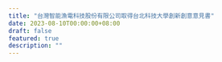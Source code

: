 ```yaml
---
title: "台灣智能漁電科技股份有限公司取得台北科技大學創新創意意見書"
date: 2023-08-10T00:00:00+08:00
draft: false
featured: true
description: ""
---
```


<script>
//window.location = ""
</script>


